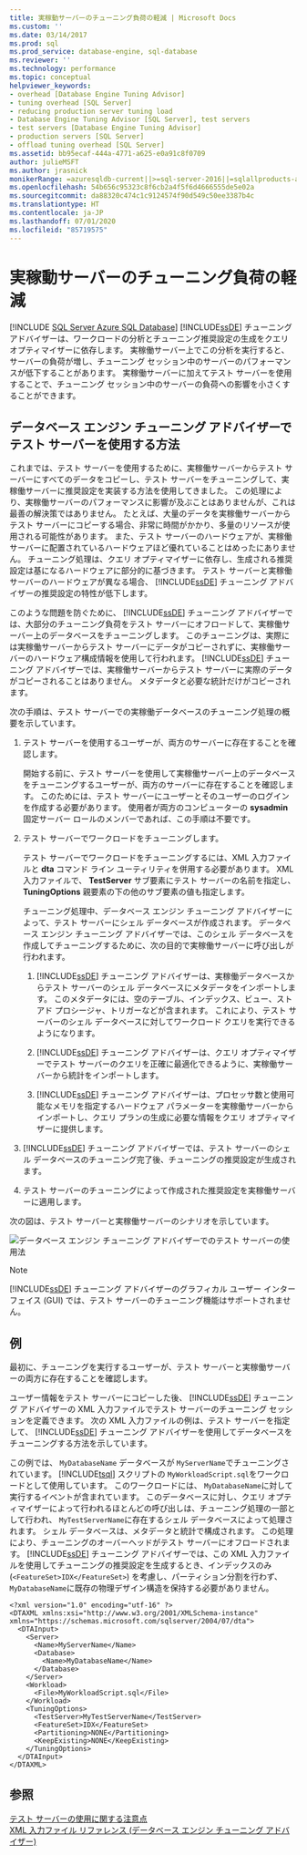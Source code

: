 ```yaml
---
title: 実稼動サーバーのチューニング負荷の軽減 | Microsoft Docs
ms.custom: ''
ms.date: 03/14/2017
ms.prod: sql
ms.prod_service: database-engine, sql-database
ms.reviewer: ''
ms.technology: performance
ms.topic: conceptual
helpviewer_keywords:
- overhead [Database Engine Tuning Advisor]
- tuning overhead [SQL Server]
- reducing production server tuning load
- Database Engine Tuning Advisor [SQL Server], test servers
- test servers [Database Engine Tuning Advisor]
- production servers [SQL Server]
- offload tuning overhead [SQL Server]
ms.assetid: bb95ecaf-444a-4771-a625-e0a91c8f0709
author: julieMSFT
ms.author: jrasnick
monikerRange: =azuresqldb-current||>=sql-server-2016||=sqlallproducts-allversions||>=sql-server-linux-2017||=azuresqldb-mi-current
ms.openlocfilehash: 54b656c95323c8f6cb2a4f5f6d4666555de5e02a
ms.sourcegitcommit: da88320c474c1c9124574f90d549c50ee3387b4c
ms.translationtype: HT
ms.contentlocale: ja-JP
ms.lasthandoff: 07/01/2020
ms.locfileid: "85719575"
---
```

# <a name="reduce-the-production-server-tuning-load"></a>実稼動サーバーのチューニング負荷の軽減
[!INCLUDE [SQL Server Azure SQL Database](../../includes/applies-to-version/sql-asdb.md)]
  [!INCLUDE[ssDE](../../includes/ssde-md.md)] チューニング アドバイザーは、ワークロードの分析とチューニング推奨設定の生成をクエリ オプティマイザーに依存します。 実稼働サーバー上でこの分析を実行すると、サーバーの負荷が増し、チューニング セッション中のサーバーのパフォーマンスが低下することがあります。 実稼働サーバーに加えてテスト サーバーを使用することで、チューニング セッション中のサーバーの負荷への影響を小さくすることができます。  
  
## <a name="how-database-engine-tuning-advisor-uses-a-test-server"></a>データベース エンジン チューニング アドバイザーでテスト サーバーを使用する方法  
 これまでは、テスト サーバーを使用するために、実稼働サーバーからテスト サーバーにすべてのデータをコピーし、テスト サーバーをチューニングして、実稼働サーバーに推奨設定を実装する方法を使用してきました。 この処理により、実稼働サーバーのパフォーマンスに影響が及ぶことはありませんが、これは最善の解決策ではありません。 たとえば、大量のデータを実稼働サーバーからテスト サーバーにコピーする場合、非常に時間がかかり、多量のリソースが使用される可能性があります。 また、テスト サーバーのハードウェアが、実稼働サーバーに配置されているハードウェアほど優れていることはめったにありません。 チューニング処理は、クエリ オプティマイザーに依存し、生成される推奨設定は基になるハードウェアに部分的に基づきます。 テスト サーバーと実稼働サーバーのハードウェアが異なる場合、 [!INCLUDE[ssDE](../../includes/ssde-md.md)] チューニング アドバイザーの推奨設定の特性が低下します。  
  
 このような問題を防ぐために、 [!INCLUDE[ssDE](../../includes/ssde-md.md)] チューニング アドバイザーでは、大部分のチューニング負荷をテスト サーバーにオフロードして、実稼働サーバー上のデータベースをチューニングします。 このチューニングは、実際には実稼働サーバーからテスト サーバーにデータがコピーされずに、実稼働サーバーのハードウェア構成情報を使用して行われます。 [!INCLUDE[ssDE](../../includes/ssde-md.md)] チューニング アドバイザーでは、実稼働サーバーからテスト サーバーに実際のデータがコピーされることはありません。 メタデータと必要な統計だけがコピーされます。  
  
 次の手順は、テスト サーバーでの実稼働データベースのチューニング処理の概要を示しています。  
  
1.  テスト サーバーを使用するユーザーが、両方のサーバーに存在することを確認します。  
  
     開始する前に、テスト サーバーを使用して実稼働サーバー上のデータベースをチューニングするユーザーが、両方のサーバーに存在することを確認します。 このためには、テスト サーバーにユーザーとそのユーザーのログインを作成する必要があります。 使用者が両方のコンピューターの **sysadmin** 固定サーバー ロールのメンバーであれば、この手順は不要です。  
  
2.  テスト サーバーでワークロードをチューニングします。  
  
     テスト サーバーでワークロードをチューニングするには、XML 入力ファイルと **dta** コマンド ライン ユーティリティを併用する必要があります。 XML 入力ファイルで、 **TestServer** サブ要素にテスト サーバーの名前を指定し、 **TuningOptions** 親要素の下の他のサブ要素の値も指定します。  
  
     チューニング処理中、データベース エンジン チューニング アドバイザーによって、テスト サーバーにシェル データベースが作成されます。 データベース エンジン チューニング アドバイザーでは、このシェル データベースを作成してチューニングするために、次の目的で実稼働サーバーに呼び出しが行われます。  
  
    1.  [!INCLUDE[ssDE](../../includes/ssde-md.md)] チューニング アドバイザーは、実稼働データベースからテスト サーバーのシェル データベースにメタデータをインポートします。 このメタデータには、空のテーブル、インデックス、ビュー、ストアド プロシージャ、トリガーなどが含まれます。 これにより、テスト サーバーのシェル データベースに対してワークロード クエリを実行できるようになります。  
  
    2.  [!INCLUDE[ssDE](../../includes/ssde-md.md)] チューニング アドバイザーは、クエリ オプティマイザーでテスト サーバーのクエリを正確に最適化できるように、実稼働サーバーから統計をインポートします。  
  
    3.  [!INCLUDE[ssDE](../../includes/ssde-md.md)] チューニング アドバイザーは、プロセッサ数と使用可能なメモリを指定するハードウェア パラメーターを実稼働サーバーからインポートし、クエリ プランの生成に必要な情報をクエリ オプティマイザーに提供します。  
  
3.  [!INCLUDE[ssDE](../../includes/ssde-md.md)] チューニング アドバイザーでは、テスト サーバーのシェル データベースのチューニング完了後、チューニングの推奨設定が生成されます。  
  
4.  テスト サーバーのチューニングによって作成された推奨設定を実稼働サーバーに適用します。  
  
 次の図は、テスト サーバーと実稼働サーバーのシナリオを示しています。  
  
 ![データベース エンジン チューニング アドバイザーでのテスト サーバーの使用法](../../relational-databases/performance/media/testsvr.gif "データベース エンジン チューニング アドバイザーでのテスト サーバーの使用法")  
  
> [!NOTE]  
>  [!INCLUDE[ssDE](../../includes/ssde-md.md)] チューニング アドバイザーのグラフィカル ユーザー インターフェイス (GUI) では、テスト サーバーのチューニング機能はサポートされません。  
  
## <a name="example"></a>例  
 最初に、チューニングを実行するユーザーが、テスト サーバーと実稼働サーバーの両方に存在することを確認します。  
  
 ユーザー情報をテスト サーバーにコピーした後、 [!INCLUDE[ssDE](../../includes/ssde-md.md)] チューニング アドバイザーの XML 入力ファイルでテスト サーバーのチューニング セッションを定義できます。 次の XML 入力ファイルの例は、テスト サーバーを指定して、 [!INCLUDE[ssDE](../../includes/ssde-md.md)] チューニング アドバイザーを使用してデータベースをチューニングする方法を示しています。  
  
 この例では、 `MyDatabaseName` データベースが `MyServerName`でチューニングされています。 [!INCLUDE[tsql](../../includes/tsql-md.md)] スクリプトの `MyWorkloadScript.sql`をワークロードとして使用しています。 このワークロードには、 `MyDatabaseName`に対して実行するイベントが含まれています。 このデータベースに対し、クエリ オプティマイザーによって行われるほとんどの呼び出しは、チューニング処理の一部として行われ、 `MyTestServerName`に存在するシェル データベースによって処理されます。 シェル データベースは、メタデータと統計で構成されます。 この処理により、チューニングのオーバーヘッドがテスト サーバーにオフロードされます。 [!INCLUDE[ssDE](../../includes/ssde-md.md)] チューニング アドバイザーでは、この XML 入力ファイルを使用してチューニングの推奨設定を生成するとき、インデックスのみ (`<FeatureSet>IDX</FeatureSet>`) を考慮し、パーティション分割を行わず、 `MyDatabaseName`に既存の物理デザイン構造を保持する必要がありません。  
  
```  
<?xml version="1.0" encoding="utf-16" ?>  
<DTAXML xmlns:xsi="http://www.w3.org/2001/XMLSchema-instance" xmlns="https://schemas.microsoft.com/sqlserver/2004/07/dta">  
  <DTAInput>  
    <Server>  
      <Name>MyServerName</Name>  
      <Database>  
        <Name>MyDatabaseName</Name>  
      </Database>  
    </Server>  
    <Workload>  
      <File>MyWorkloadScript.sql</File>  
    </Workload>  
    <TuningOptions>  
      <TestServer>MyTestServerName</TestServer>  
      <FeatureSet>IDX</FeatureSet>  
      <Partitioning>NONE</Partitioning>  
      <KeepExisting>NONE</KeepExisting>  
    </TuningOptions>  
  </DTAInput>  
</DTAXML>  
```  
  
## <a name="see-also"></a>参照  
 [テスト サーバーの使用に関する注意点](../../relational-databases/performance/considerations-for-using-test-servers.md)   
 [XML 入力ファイル リファレンス &#40;データベース エンジン チューニング アドバイザー&#41;](../../tools/dta/xml-input-file-reference-database-engine-tuning-advisor.md)  
  
  
